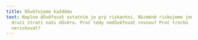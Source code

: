 ```yaml
---
title: Důvěřujeme každému
text: Naplno důvěřovat ostatním je prý riskantní. Nicméně riskujeme jen to, že
  druzí ztratí naši důvěru. Proč tedy nedůvěřovat rovnou? Proč trochu
  neriskovat?
---
```

